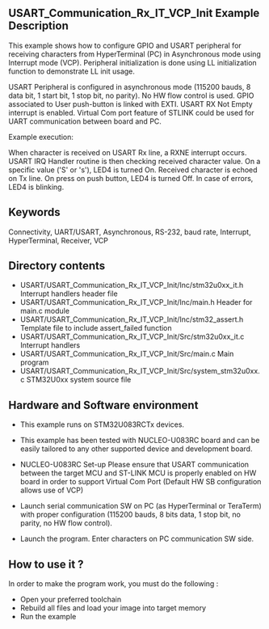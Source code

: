 ## <b>USART_Communication_Rx_IT_VCP_Init Example Description</b>

This example shows how to configure GPIO and USART peripheral for receiving characters
from HyperTerminal (PC) in Asynchronous mode using Interrupt mode (VCP). Peripheral initialization is done
using LL initialization function to demonstrate LL init usage.

USART Peripheral is configured in asynchronous mode (115200 bauds, 8 data bit, 1 start bit, 1 stop bit, no parity).
No HW flow control is used.
GPIO associated to User push-button is linked with EXTI.
USART RX Not Empty interrupt is enabled.
Virtual Com port feature of STLINK could be used for UART communication between board and PC.

Example execution:

When character is received on USART Rx line, a RXNE interrupt occurs.
USART IRQ Handler routine is then checking received character value.
On a specific value ('S' or 's'), LED4 is turned On.
Received character is echoed on Tx line.
On press on push button, LED4 is turned Off.
In case of errors, LED4 is blinking.

## <b>Keywords</b>

Connectivity, UART/USART, Asynchronous, RS-232, baud rate, Interrupt, HyperTerminal, Receiver, VCP

## <b>Directory contents</b>

  - USART/USART_Communication_Rx_IT_VCP_Init/Inc/stm32u0xx_it.h          Interrupt handlers header file
  - USART/USART_Communication_Rx_IT_VCP_Init/Inc/main.h                  Header for main.c module
  - USART/USART_Communication_Rx_IT_VCP_Init/Inc/stm32_assert.h          Template file to include assert_failed function
  - USART/USART_Communication_Rx_IT_VCP_Init/Src/stm32u0xx_it.c          Interrupt handlers
  - USART/USART_Communication_Rx_IT_VCP_Init/Src/main.c                  Main program
  - USART/USART_Communication_Rx_IT_VCP_Init/Src/system_stm32u0xx.c      STM32U0xx system source file


## <b>Hardware and Software environment</b>

  - This example runs on STM32U083RCTx devices.

  - This example has been tested with NUCLEO-U083RC board and can be
    easily tailored to any other supported device and development board.

  - NUCLEO-U083RC Set-up
    Please ensure that USART communication between the target MCU and ST-LINK MCU is properly enabled
    on HW board in order to support Virtual Com Port (Default HW SB configuration allows use of VCP)

  - Launch serial communication SW on PC (as HyperTerminal or TeraTerm) with proper configuration
    (115200 bauds, 8 bits data, 1 stop bit, no parity, no HW flow control).

  - Launch the program. Enter characters on PC communication SW side.

## <b>How to use it ?</b>

In order to make the program work, you must do the following :

 - Open your preferred toolchain
 - Rebuild all files and load your image into target memory
 - Run the example
